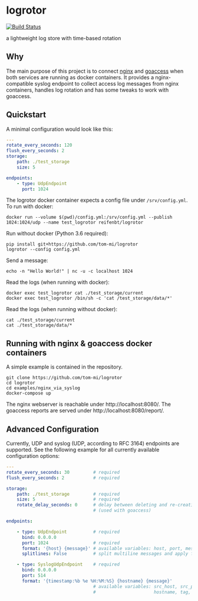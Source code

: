 # logrotor

[![Build Status](https://travis-ci.org/tom-mi/logrotor.svg?branch=master)](https://travis-ci.org/tom-mi/logrotor)

a lightweight log store with time-based rotation

## Why
The main purpose of this project is to connect [nginx](https://nginx.org/) and [goaccess](https://goaccess.io/) when both services are running as docker containers. It provides a nginx-compatible syslog endpoint to collect access log messages from nginx containers, handles log rotation and has some tweaks to work with goaccess.

## Quickstart

A minimal configuration would look like this:

```yaml:config.yml
---
rotate_every_seconds: 120
flush_every_seconds: 2
storage:
    path: ./test_storage
    size: 5

endpoints:
    - type: UdpEndpoint
      port: 1024
```

The logrotor docker container expects a config file under `/srv/config.yml`. To run with docker:

    docker run --volume $(pwd)/config.yml:/srv/config.yml --publish 1024:1024/udp --name test_logrotor reifenbt/logrotor
    
Run without docker (Python 3.6 required):

    pip install git+https://github.com/tom-mi/logrotor
    logrotor --config config.yml
    
Send a message:

    echo -n "Hello World!" | nc -u -c localhost 1024
    
Read the logs (when running with docker):

    docker exec test_logrotor cat ./test_storage/current
    docker exec test_logrotor /bin/sh -c 'cat /test_storage/data/*'
    
Read the logs (when running without docker):

    cat ./test_storage/current
    cat ./test_storage/data/*
    
## Running with nginx & goaccess docker containers

A simple example is contained in the repository.

    git clone https://github.com/tom-mi/logrotor
    cd logrotor
    cd examples/nginx_via_syslog
    docker-compose up
    
The nginx webserver is reachable under http://localhost:8080/. The goaccess reports are served under http://localhost:8080/report/.

## Advanced Configuration

Currently, UDP and syslog (UDP, according to RFC 3164) endpoints are supported. See the following example for all currently available configuration options:

```yaml
---
rotate_every_seconds: 30         # required
flush_every_seconds: 2           # required

storage:
    path: ./test_storage         # required
    size: 5                      # required
    rotate_delay_seconds: 0      # delay between deleting and re-creating a file during rotation
                                 # (used with goaccess)

endpoints:

    - type: UdpEndpoint          # required
      bind: 0.0.0.0
      port: 1024                 # required
      format: '{host} {message}' # available variables: host, port, message
      splitlines: False          # split multiline messages and apply format to each line

    - type: SyslogUdpEndpoint    # required
      bind: 0.0.0.0
      port: 514
      format: '{timestamp:%b %e %H:%M:%S} {hostname} {message}'
                                 # available variables: src_host, src_port, timestamp, level, facility,
                                 #                      hostname, tag, pid, message
```

    
